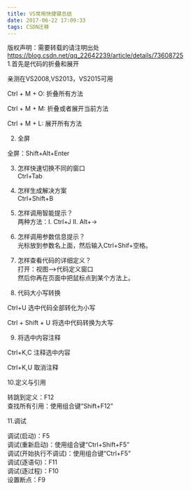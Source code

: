 ```yaml
---
title: VS常用快捷键总结
date: 2017-06-22 17:09:33
tags: CSDN迁移
---
```

 版权声明：需要转载的请注明出处 https://blog.csdn.net/qq_22642239/article/details/73608725   
   1.首先是代码的折叠和展开

 亲测在VS2008,VS2013，VS2015可用

   
 Ctrl + M + O: 折叠所有方法  
  
  
 Ctrl + M + M: 折叠或者展开当前方法  
  
  
 Ctrl + M + L: 展开所有方法  
  
 2. 全屏  
  
全屏：Shift+Alt+Enter

   
 3. 怎样快速切换不同的窗口  
 Ctrl+Tab  
  
  
 4. 怎样生成解决方案  
 Ctrl+Shift+B  
  
  
   
 5. 怎样调用智能提示？  
 两种方法：Ⅰ. Ctrl+J Ⅱ. Alt+→  
  
  
   
  
  
 6. 怎样调用参数信息提示？  
 光标放到参数名上面，然后输入Ctrl+Shif+空格。  
  
  
   
  
  
 7. 怎样查看代码的详细定义？  
 打开：视图—>代码定义窗口  
 然后你再在页面中把鼠标点到某个方法上。  
  
  
  
  
8. 代码大小写转换 

 Ctrl+U 选中代码全部转化为小写

 Ctrl + Shift + U 将选中代码转换为大写  


 

 9. 将选中内容注释

 Ctrl+K,C 注释选中内容  


 Ctrl+K,U 取消注释  


 

 10.定义与引用

 转跳到定义：F12  
 查找所有引用：使用组合键“Shift+F12”  


 

 11.调试

 调试(启动)：F5  
 调试(重新启动)：使用组合键“Ctrl+Shift+F5”  
 调试(开始执行不调试)：使用组合键“Ctrl+F5”  
 调试(逐语句)：F11  
 调试(逐过程)：F10  
 设置断点：F9  


 

   
 